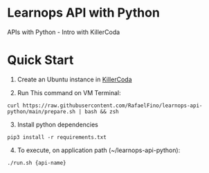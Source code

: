 # Learnops API with Python
APIs with Python - Intro with KillerCoda

# Quick Start
1. Create an Ubuntu instance in [KillerCoda](https://killercoda.com/playgrounds/scenario/ubuntu)

2. Run This command on VM Terminal:
```
curl https://raw.githubusercontent.com/RafaelFino/learnops-api-python/main/prepare.sh | bash && zsh
```

3. Install python dependencies
```
pip3 install -r requirements.txt
```

4. To execute, on application path (~/learnops-api-python):
```
./run.sh {api-name}
```